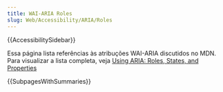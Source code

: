 ```yaml
---
title: WAI-ARIA Roles
slug: Web/Accessibility/ARIA/Roles
---
```


{{AccessibilitySidebar}}

Essa página lista referências às atribuções WAI-ARIA discutidos no MDN. Para visualizar a lista completa, veja [Using ARIA: Roles, States, and Properties](/pt-BR/docs/Web/Accessibility/ARIA/ARIA_Techniques)

{{SubpagesWithSummaries}}
